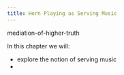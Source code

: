 ```yaml
---
title: Horn Playing as Serving Music
---
```


mediation-of-higher-truth


In this chapter we will:
- explore the notion of serving music
-

